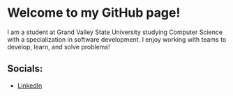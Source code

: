 # Welcome to my GitHub page!

I am a student at Grand Valley State University studying Computer Science with a specialization in software development. I enjoy working with teams to develop, learn, and solve problems!


## Socials:
- [LinkedIn](https://www.linkedin.com/in/nathan-strandberg-275b4a1a7/)


